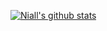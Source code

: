 
[![Niall's github stats](https://github-readme-stats.vercel.app/api?username=NiallJordan&show_icons=true&theme=radical&count_private=true)](https://github.com/anuraghazra/github-readme-stats)
<!--
**NiallJordan/NiallJordan** is a ✨ _special_ ✨ repository because its `README.md` (this file) appears on your GitHub profile.

Here are some ideas to get you started:

- 🔭 I’m currently working on ...
- 🌱 I’m currently learning ...
- 👯 I’m looking to collaborate on ...
- 🤔 I’m looking for help with ...
- 💬 Ask me about ...
- 📫 How to reach me: ...
- 😄 Pronouns: ...
- ⚡ Fun fact: ...
-->
